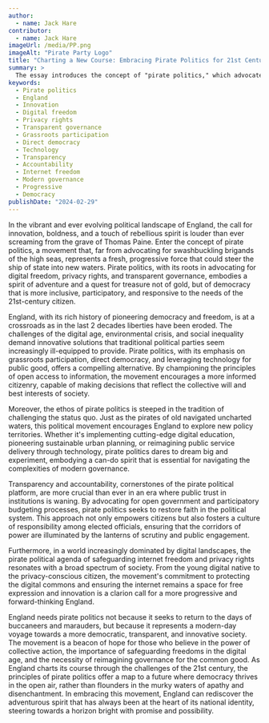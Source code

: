 ```yaml
---
author:
  - name: Jack Hare
contributor:
  - name: Jack Hare
imageUrl: /media/PP.png
imageAlt: "Pirate Party Logo"
title: "Charting a New Course: Embracing Pirate Politics for 21st Century England"
summary: >
  The essay introduces the concept of "pirate politics," which advocates for digital freedom, privacy rights, and transparent governance in England. It contrasts traditional political parties' inability to address modern challenges with pirate politics' emphasis on grassroots participation, direct democracy, and technological innovation. The movement's focus on transparency, accountability, and internet freedom resonates with a society disillusioned with institutional trust. Ultimately, pirate politics offers a path towards a more democratic, transparent, and innovative England, rekindling the nation's adventurous spirit for a brighter future.
keywords: 
  - Pirate politics
  - England
  - Innovation
  - Digital freedom
  - Privacy rights
  - Transparent governance
  - Grassroots participation
  - Direct democracy
  - Technology
  - Transparency
  - Accountability
  - Internet freedom
  - Modern governance
  - Progressive
  - Democracy
publishDate: "2024-02-29"
---
```


In the vibrant and ever evolving political landscape of England, the call for innovation, boldness, and a touch of rebellious spirit is louder than ever screaming from the grave of Thomas Paine. Enter the concept of pirate politics, a movement that, far from advocating for swashbuckling brigands of the high seas, represents a fresh, progressive force that could steer the ship of state into new waters. Pirate politics, with its roots in advocating for digital freedom, privacy rights, and transparent governance, embodies a spirit of adventure and a quest for treasure not of gold, but of democracy that is more inclusive, participatory, and responsive to the needs of the 21st-century citizen.

England, with its rich history of pioneering democracy and freedom, is at a crossroads as in the last 2 decades liberties have been eroded. The challenges of the digital age, environmental crisis, and social inequality demand innovative solutions that traditional political parties seem increasingly ill-equipped to provide. Pirate politics, with its emphasis on grassroots participation, direct democracy, and leveraging technology for public good, offers a compelling alternative. By championing the principles of open access to information, the movement encourages a more informed citizenry, capable of making decisions that reflect the collective will and best interests of society.

Moreover, the ethos of pirate politics is steeped in the tradition of challenging the status quo. Just as the pirates of old navigated uncharted waters, this political movement encourages England to explore new policy territories. Whether it's implementing cutting-edge digital education, pioneering sustainable urban planning, or reimagining public service delivery through technology, pirate politics dares to dream big and experiment, embodying a can-do spirit that is essential for navigating the complexities of modern governance.

Transparency and accountability, cornerstones of the pirate political platform, are more crucial than ever in an era where public trust in institutions is waning. By advocating for open government and participatory budgeting processes, pirate politics seeks to restore faith in the political system. This approach not only empowers citizens but also fosters a culture of responsibility among elected officials, ensuring that the corridors of power are illuminated by the lanterns of scrutiny and public engagement.

Furthermore, in a world increasingly dominated by digital landscapes, the pirate political agenda of safeguarding internet freedom and privacy rights resonates with a broad spectrum of society. From the young digital native to the privacy-conscious citizen, the movement's commitment to protecting the digital commons and ensuring the internet remains a space for free expression and innovation is a clarion call for a more progressive and forward-thinking England.

England needs pirate politics not because it seeks to return to the days of buccaneers and marauders, but because it represents a modern-day voyage towards a more democratic, transparent, and innovative society. The movement is a beacon of hope for those who believe in the power of collective action, the importance of safeguarding freedoms in the digital age, and the necessity of reimagining governance for the common good. As England charts its course through the challenges of the 21st century, the principles of pirate politics offer a map to a future where democracy thrives in the open air, rather than flounders in the murky waters of apathy and disenchantment. In embracing this movement, England can rediscover the adventurous spirit that has always been at the heart of its national identity, steering towards a horizon bright with promise and possibility.
